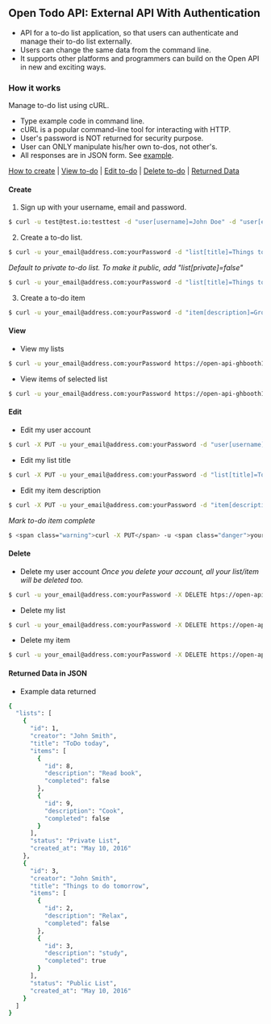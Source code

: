 ## Open Todo API: External API With Authentication

* API for a to-do list application, so that users can authenticate and manage their to-do list externally.
* Users can change the same data from the command line.
* It supports other platforms and programmers can build on the Open API in new and exciting ways.


### How it works
Manage to-do list using cURL.

* Type example code in command line.
* cURL is a popular command-line tool for interacting with HTTP.
* User's password is NOT returned for security purpose.
* User can ONLY manipulate his/her own to-dos, not other's.
* All responses are in JSON form. See [example](#returned-data-in-json).

[How to create](#create) | [View to-do](#view) | [Edit to-do](#edit)  | [Delete to-do](#delete) | [Returned Data](#returned-data-in-json)


#### Create
1. Sign up with your username, email and password.
```bash
$ curl -u test@test.io:testtest -d "user[username]=John Doe" -d "user[email]=your_email@address.com" -d "user[password]=yourPassword" https://open-api-ghbooth12.herokuapp.com/api/users
```
2. Create a to-do list.
```bash
$ curl -u your_email@address.com:yourPassword -d "list[title]=Things to do today" https://open-api-ghbooth12.herokuapp.com/api/users/your-id-number/lists
```
 _Default to private to-do list. To make it public, add "list[private]=false"_
```bash
$ curl -u your_email@address.com:yourPassword -d "list[title]=Things to do today" -d "list[private]=false" https://open-api-ghbooth12.herokuapp.com/api/users/your-id-number/lists
```
3. Create a to-do item
```bash
$ curl -u your_email@address.com:yourPassword -d "item[description]=Grocery shopping" https://open-api-ghbooth12.herokuapp.com/api/lists/list-id-number/items
```

#### View
* View my lists
```bash
$ curl -u your_email@address.com:yourPassword https://open-api-ghbooth12.herokuapp.com/api/users/your-id-number/lists
```

* View items of selected list
```bash
$ curl -u your_email@address.com:yourPassword https://open-api-ghbooth12.herokuapp.com/api/lists/list-id-number/items
```

#### Edit
* Edit my user account
```bash
$ curl -X PUT -u your_email@address.com:yourPassword -d "user[username]=Mark Doe" https://open-api-ghbooth12.herokuapp.com/api/users/your-id-number
```

* Edit my list title
```bash
$ curl -X PUT -u your_email@address.com:yourPassword -d "list[title]=Todo tomorrow" https://open-api-ghbooth12.herokuapp.com/api/users/your-id-number/lists/list-id-number
```

* Edit my item description
```bash
$ curl -X PUT -u your_email@address.com:yourPassword -d "item[description]=Walk dog" https://open-api-ghbooth12.herokuapp.com/api/lists/list-id-number/items/item-id-number
```
_Mark to-do item complete_
```bash
$ <span class="warning">curl -X PUT</span> -u <span class="danger">your_email@address.com:yourPassword</span> -d <span class="info">"item[completed]=true"</span> https://open-api-ghbooth12.herokuapp.com/api/lists/<b>list-id-number</b>/items/<b>item-id-number</b>
```

#### Delete
* Delete my user account
_Once you delete your account, all your list/item will be deleted too._
```bash
$ curl -u your_email@address.com:yourPassword -X DELETE htps://open-api-ghbooth12.herokuapp.com/api/users/your-id-number
```

* Delete my list
```bash
$ curl -u your_email@address.com:yourPassword -X DELETE https://open-api-ghbooth12.herokuapp.com/api/users/your-id-number/lists/list-id-number
```

* Delete my item
```bash
$ curl -u your_email@address.com:yourPassword -X DELETE https://open-api-ghbooth12.herokuapp.com/api/lists/list-id-number/items/item-id-number
```

#### Returned Data in JSON
* Example data returned
```bash
{
  "lists": [
    {
      "id": 1,
      "creator": "John Smith",
      "title": "ToDo today",
      "items": [
        {
          "id": 8,
          "description": "Read book",
          "completed": false
        },
        {
          "id": 9,
          "description": "Cook",
          "completed": false
        }
      ],
      "status": "Private List",
      "created_at": "May 10, 2016"
    },
    {
      "id": 3,
      "creator": "John Smith",
      "title": "Things to do tomorrow",
      "items": [
        {
          "id": 2,
          "description": "Relax",
          "completed": false
        },
        {
          "id": 3,
          "description": "study",
          "completed": true
        }
      ],
      "status": "Public List",
      "created_at": "May 10, 2016"
    }
  ]
}
```